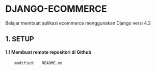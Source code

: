 # DJANGO-ECOMMERCE
Belajar membuat aplikasi ecommerce menggunakan Django versi 4.2


## 1. SETUP 

#### 1.1 Membuat remote repositori di Github

        modified:   README.md